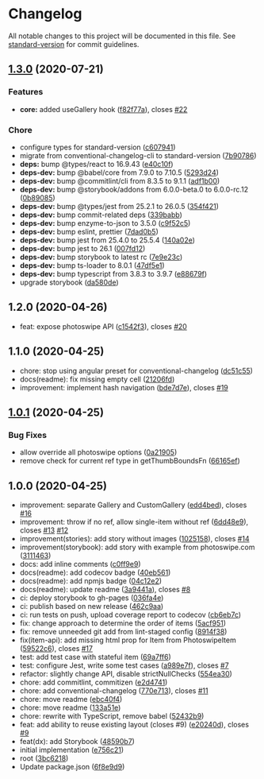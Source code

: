 # Changelog

All notable changes to this project will be documented in this file. See [standard-version](https://github.com/conventional-changelog/standard-version) for commit guidelines.

## [1.3.0](https://github.com/dromru/react-photoswipe-gallery/compare/v1.2.0...v1.3.0) (2020-07-21)


### Features

* **core:** added useGallery hook ([f82f77a](https://github.com/dromru/react-photoswipe-gallery/commit/f82f77a29e80796972176b374f9e44932056cdb0)), closes [#22](https://github.com/dromru/react-photoswipe-gallery/issues/22)


### Chore

* configure types for standard-version ([c607941](https://github.com/dromru/react-photoswipe-gallery/commit/c607941a2d69f4126f6a170c0436f2a101a9ae31))
* migrate from conventional-changelog-cli to standard-version ([7b90786](https://github.com/dromru/react-photoswipe-gallery/commit/7b907869518f3d352d12f51eb8c76d0cc227156b))
* **deps:** bump @types/react to 16.9.43 ([e40c10f](https://github.com/dromru/react-photoswipe-gallery/commit/e40c10f757582ce690b5945228c4023d6fce72e4))
* **deps-dev:** bump @babel/core from 7.9.0 to 7.10.5 ([5293d24](https://github.com/dromru/react-photoswipe-gallery/commit/5293d24a591b621474ab287c3e327e60a827c60d))
* **deps-dev:** bump @commitlint/cli from 8.3.5 to 9.1.1 ([adf1b00](https://github.com/dromru/react-photoswipe-gallery/commit/adf1b00ea6f6caad67fef84ea6e6d724286e36dc))
* **deps-dev:** bump @storybook/addons from 6.0.0-beta.0 to 6.0.0-rc.12 ([0b89085](https://github.com/dromru/react-photoswipe-gallery/commit/0b89085907c1e641e4d2dd88a5385e5e0c1f0463))
* **deps-dev:** bump @types/jest from 25.2.1 to 26.0.5 ([354f421](https://github.com/dromru/react-photoswipe-gallery/commit/354f421e1e054f8e6556f403c88953815a80a5a3))
* **deps-dev:** bump commit-related deps ([339babb](https://github.com/dromru/react-photoswipe-gallery/commit/339babb2e10f7ac88c694590d2528ce369edc0de))
* **deps-dev:** bump enzyme-to-json to 3.5.0 ([c9f52c5](https://github.com/dromru/react-photoswipe-gallery/commit/c9f52c58d5b4066846d795e692af8d33e4977470))
* **deps-dev:** bump eslint, prettier ([7dad0b5](https://github.com/dromru/react-photoswipe-gallery/commit/7dad0b53bfcc83136dff3d31dda1cc2caf5a9988))
* **deps-dev:** bump jest from 25.4.0 to 25.5.4 ([140a02e](https://github.com/dromru/react-photoswipe-gallery/commit/140a02e92602541fe7933c00c212fd7ef73cefdd))
* **deps-dev:** bump jest to 26.1 ([007fd12](https://github.com/dromru/react-photoswipe-gallery/commit/007fd12eb64613920f9994291323cb1404973d6e))
* **deps-dev:** bump storybook to latest rc ([7e9e23c](https://github.com/dromru/react-photoswipe-gallery/commit/7e9e23cd91eede3b049930bbe480ce40f11b0b9d))
* **deps-dev:** bump ts-loader to 8.0.1 ([47df5e1](https://github.com/dromru/react-photoswipe-gallery/commit/47df5e13f9d5082ba112c1aa2bc46e68e486b0fd))
* **deps-dev:** bump typescript from 3.8.3 to 3.9.7 ([e88679f](https://github.com/dromru/react-photoswipe-gallery/commit/e88679fe979f8d748f4290f04e6eaac2f566be2e))
* upgrade storybook ([da580de](https://github.com/dromru/react-photoswipe-gallery/commit/da580de580518d1cb9d76c5e193740ed7fbe59e8))

## 1.2.0 (2020-04-26)

* feat: expose photoswipe API ([c1542f3](https://github.com/dromru/react-photoswipe-gallery/commit/c1542f3)), closes [#20](https://github.com/dromru/react-photoswipe-gallery/issues/20)



## 1.1.0 (2020-04-25)

* chore: stop using angular preset for conventional-changelog ([dc51c55](https://github.com/dromru/react-photoswipe-gallery/commit/dc51c55))
* docs(readme): fix missing empty cell ([21206fd](https://github.com/dromru/react-photoswipe-gallery/commit/21206fd))
* improvement: implement hash navigation ([bde7d7e](https://github.com/dromru/react-photoswipe-gallery/commit/bde7d7e)), closes [#19](https://github.com/dromru/react-photoswipe-gallery/issues/19)



## [1.0.1](https://github.com/dromru/react-photoswipe-gallery/compare/v1.0.0...v1.0.1) (2020-04-25)


### Bug Fixes

* allow override all photoswipe options ([0a21905](https://github.com/dromru/react-photoswipe-gallery/commit/0a21905343c8a2f41614c90ba10b470a83bff5c7))
* remove check for current ref type in getThumbBoundsFn ([66165ef](https://github.com/dromru/react-photoswipe-gallery/commit/66165ef58dabbf1476452440ced8ef1bb8ba415f))



## 1.0.0 (2020-04-25)

* improvement: separate Gallery and CustomGallery ([edd4bed](https://github.com/dromru/react-photoswipe-gallery/commit/edd4bed)), closes [#16](https://github.com/dromru/react-photoswipe-gallery/issues/16)
* improvement: throw if no ref, allow single-item without ref ([6dd48e9](https://github.com/dromru/react-photoswipe-gallery/commit/6dd48e9)), closes [#13](https://github.com/dromru/react-photoswipe-gallery/issues/13) [#12](https://github.com/dromru/react-photoswipe-gallery/issues/12)
* improvement(stories): add story without images ([1025158](https://github.com/dromru/react-photoswipe-gallery/commit/1025158)), closes [#14](https://github.com/dromru/react-photoswipe-gallery/issues/14)
* improvement(storybook): add story with example from photoswipe.com ([3111463](https://github.com/dromru/react-photoswipe-gallery/commit/3111463))
* docs: add inline comments ([c0ff9e9](https://github.com/dromru/react-photoswipe-gallery/commit/c0ff9e9))
* docs(readme): add codecov badge ([40eb561](https://github.com/dromru/react-photoswipe-gallery/commit/40eb561))
* docs(readme): add npmjs badge ([04c12e2](https://github.com/dromru/react-photoswipe-gallery/commit/04c12e2))
* docs(readme): update readme ([3a9441a](https://github.com/dromru/react-photoswipe-gallery/commit/3a9441a)), closes [#8](https://github.com/dromru/react-photoswipe-gallery/issues/8)
* ci: deploy storybook to gh-pages ([036fa4e](https://github.com/dromru/react-photoswipe-gallery/commit/036fa4e))
* ci: publish based on new release ([462c9aa](https://github.com/dromru/react-photoswipe-gallery/commit/462c9aa))
* ci: run tests on push, upload coverage report to codecov ([cb6eb7c](https://github.com/dromru/react-photoswipe-gallery/commit/cb6eb7c))
* fix: change approach to determine the order of items ([5acf951](https://github.com/dromru/react-photoswipe-gallery/commit/5acf951))
* fix: remove unneeded git add from lint-staged config ([8914f38](https://github.com/dromru/react-photoswipe-gallery/commit/8914f38))
* fix(item-api): add missing html prop for Item from PhotoswipeItem ([59522c6](https://github.com/dromru/react-photoswipe-gallery/commit/59522c6)), closes [#17](https://github.com/dromru/react-photoswipe-gallery/issues/17)
* test: add test case with stateful item ([69a7ff6](https://github.com/dromru/react-photoswipe-gallery/commit/69a7ff6))
* test: configure Jest, write some test cases ([a989e7f](https://github.com/dromru/react-photoswipe-gallery/commit/a989e7f)), closes [#7](https://github.com/dromru/react-photoswipe-gallery/issues/7)
* refactor: slightly change API, disable strictNullChecks ([554ea30](https://github.com/dromru/react-photoswipe-gallery/commit/554ea30))
* chore: add commitlint, commitizen ([e2d4741](https://github.com/dromru/react-photoswipe-gallery/commit/e2d4741))
* chore: add conventional-changelog ([770e713](https://github.com/dromru/react-photoswipe-gallery/commit/770e713)), closes [#11](https://github.com/dromru/react-photoswipe-gallery/issues/11)
* chore: move readme ([ebc40f4](https://github.com/dromru/react-photoswipe-gallery/commit/ebc40f4))
* chore: move readme ([133a51e](https://github.com/dromru/react-photoswipe-gallery/commit/133a51e))
* chore: rewrite with TypeScript, remove babel ([52432b9](https://github.com/dromru/react-photoswipe-gallery/commit/52432b9))
* feat: add ability to reuse existing layout (closes #9) ([e20240d](https://github.com/dromru/react-photoswipe-gallery/commit/e20240d)), closes [#9](https://github.com/dromru/react-photoswipe-gallery/issues/9)
* feat(dx): add Storybook ([48590b7](https://github.com/dromru/react-photoswipe-gallery/commit/48590b7))
* initial implementation ([e756c21](https://github.com/dromru/react-photoswipe-gallery/commit/e756c21))
* root ([3bc6218](https://github.com/dromru/react-photoswipe-gallery/commit/3bc6218))
* Update package.json ([6f8e9d9](https://github.com/dromru/react-photoswipe-gallery/commit/6f8e9d9))

